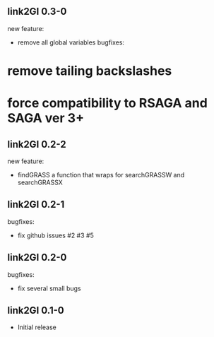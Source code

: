 ## link2GI 0.3-0

new feature:
  * remove all global variables
bugfixes:
  # remove tailing backslashes
  # force compatibility to RSAGA and SAGA ver 3+
  
## link2GI 0.2-2
new feature:
  * findGRASS a function that wraps for searchGRASSW and searchGRASSX
  
## link2GI 0.2-1

bugfixes:
  * fix github issues #2 #3 #5 
  
## link2GI 0.2-0

bugfixes:
  * fix several small bugs

## link2GI 0.1-0

  * Initial release
